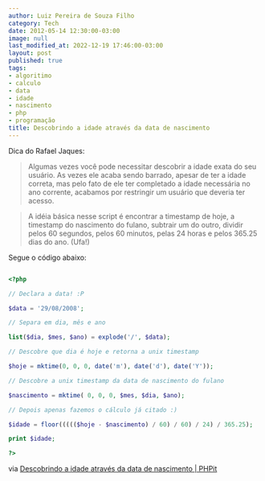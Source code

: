 ```yaml
---
author: Luiz Pereira de Souza Filho
category: Tech
date: 2012-05-14 12:30:00-03:00
image: null
last_modified_at: 2022-12-19 17:46:00-03:00
layout: post
published: true
tags:
- algoritimo
- calculo
- data
- idade
- nascimento
- php
- programação
title: Descobrindo a idade através da data de nascimento
---
```


Dica do Rafael Jaques:

> Algumas vezes você pode necessitar descobrir a idade exata do seu usuário. As vezes ele acaba sendo barrado, apesar de ter a idade correta, mas pelo fato de ele ter completado a idade necessária no ano corrente, acabamos por restringir um usuário que deveria ter acesso.

>

> A idéia básica nesse script é encontrar a timestamp de hoje, a timestamp do nascimento do fulano, subtrair um do outro, dividir pelos 60 segundos, pelos 60 minutos, pelas 24 horas e pelos 365.25 dias do ano. (Ufa!)

Segue o código abaixo:

```php

<?php

// Declara a data! :P

$data = '29/08/2008';

// Separa em dia, mês e ano

list($dia, $mes, $ano) = explode('/', $data);

// Descobre que dia é hoje e retorna a unix timestamp

$hoje = mktime(0, 0, 0, date('m'), date('d'), date('Y'));

// Descobre a unix timestamp da data de nascimento do fulano

$nascimento = mktime( 0, 0, 0, $mes, $dia, $ano);

// Depois apenas fazemos o cálculo já citado :)

$idade = floor((((($hoje - $nascimento) / 60) / 60) / 24) / 365.25);

print $idade;

?>

```

via [Descobrindo a idade através da data de nascimento | PHPit](http://www.phpit.com.br/artigos/descobrindo-a-idade-atraves-da-data-de-nascimento.phpit)
